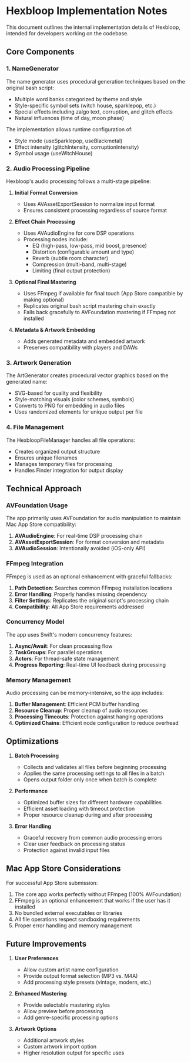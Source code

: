 # Hexbloop Implementation Notes

This document outlines the internal implementation details of Hexbloop, intended for developers working on the codebase.

## Core Components

### 1. NameGenerator

The name generator uses procedural generation techniques based on the original bash script:

- Multiple word banks categorized by theme and style
- Style-specific symbol sets (witch house, sparklepop, etc.)
- Special effects including zalgo text, corruption, and glitch effects
- Natural influences (time of day, moon phase)

The implementation allows runtime configuration of:
- Style mode (useSparklepop, useBlackmetal)
- Effect intensity (glitchIntensity, corruptionIntensity)
- Symbol usage (useWitchHouse)

### 2. Audio Processing Pipeline

Hexbloop's audio processing follows a multi-stage pipeline:

1. **Initial Format Conversion**
   - Uses AVAssetExportSession to normalize input format
   - Ensures consistent processing regardless of source format

2. **Effect Chain Processing**
   - Uses AVAudioEngine for core DSP operations
   - Processing nodes include:
     - EQ (high-pass, low-pass, mid boost, presence)
     - Distortion (configurable amount and type)
     - Reverb (subtle room character)
     - Compression (multi-band, multi-stage)
     - Limiting (final output protection)

3. **Optional Final Mastering**
   - Uses FFmpeg if available for final touch (App Store compatible by making optional)
   - Replicates original bash script mastering chain exactly
   - Falls back gracefully to AVFoundation mastering if FFmpeg not installed

4. **Metadata & Artwork Embedding**
   - Adds generated metadata and embedded artwork
   - Preserves compatibility with players and DAWs

### 3. Artwork Generation

The ArtGenerator creates procedural vector graphics based on the generated name:

- SVG-based for quality and flexibility
- Style-matching visuals (color schemes, symbols)
- Converts to PNG for embedding in audio files
- Uses randomized elements for unique output per file

### 4. File Management

The HexbloopFileManager handles all file operations:

- Creates organized output structure
- Ensures unique filenames
- Manages temporary files for processing
- Handles Finder integration for output display

## Technical Approach

### AVFoundation Usage

The app primarily uses AVFoundation for audio manipulation to maintain Mac App Store compatibility:

1. **AVAudioEngine**: For real-time DSP processing chain
2. **AVAssetExportSession**: For format conversion and metadata
3. **AVAudioSession**: Intentionally avoided (iOS-only API)

### FFmpeg Integration

FFmpeg is used as an optional enhancement with graceful fallbacks:

1. **Path Detection**: Searches common FFmpeg installation locations
2. **Error Handling**: Properly handles missing dependency
3. **Filter Settings**: Replicates the original script's processing chain
4. **Compatibility**: All App Store requirements addressed

### Concurrency Model

The app uses Swift's modern concurrency features:

1. **Async/Await**: For clean processing flow
2. **TaskGroups**: For parallel operations
3. **Actors**: For thread-safe state management
4. **Progress Reporting**: Real-time UI feedback during processing

### Memory Management

Audio processing can be memory-intensive, so the app includes:

1. **Buffer Management**: Efficient PCM buffer handling
2. **Resource Cleanup**: Proper cleanup of audio resources
3. **Processing Timeouts**: Protection against hanging operations
4. **Optimized Chains**: Efficient node configuration to reduce overhead

## Optimizations

1. **Batch Processing**
   - Collects and validates all files before beginning processing
   - Applies the same processing settings to all files in a batch
   - Opens output folder only once when batch is complete

2. **Performance**
   - Optimized buffer sizes for different hardware capabilities
   - Efficient asset loading with timeout protection
   - Proper resource cleanup during and after processing

3. **Error Handling**
   - Graceful recovery from common audio processing errors
   - Clear user feedback on processing status
   - Protection against invalid input files

## Mac App Store Considerations

For successful App Store submission:

1. The core app works perfectly without FFmpeg (100% AVFoundation)
2. FFmpeg is an optional enhancement that works if the user has it installed
3. No bundled external executables or libraries
4. All file operations respect sandboxing requirements
5. Proper error handling and memory management

## Future Improvements

1. **User Preferences**
   - Allow custom artist name configuration
   - Provide output format selection (MP3 vs. M4A)
   - Add processing style presets (vintage, modern, etc.)

2. **Enhanced Mastering**
   - Provide selectable mastering styles
   - Allow preview before processing
   - Add genre-specific processing options

3. **Artwork Options**
   - Additional artwork styles
   - Custom artwork import option
   - Higher resolution output for specific uses